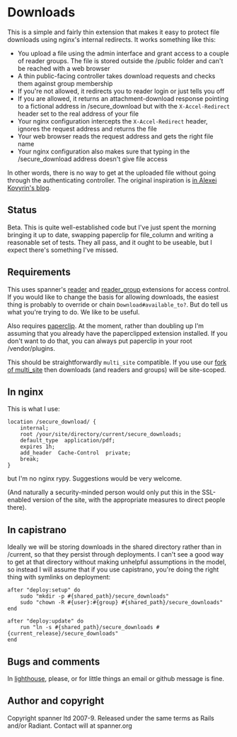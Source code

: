 # Downloads

This is a simple and fairly thin extension that makes it easy to protect file downloads using nginx's internal redirects. It works something like this:

* You upload a file using the admin interface and grant access to a couple of reader groups. The file is stored outside the /public folder and can't be reached with a web browser
* A thin public-facing controller takes download requests and checks them against group membership
* If you're not allowed, it redirects you to reader login or just tells you off
* If you are allowed, it returns an attachment-download response pointing to a fictional address in /secure_download but with the `X-Accel-Redirect` header set to the real address of your file
* Your nginx configuration intercepts the `X-Accel-Redirect` header, ignores the request address and returns the file
* Your web browser reads the request address and gets the right file name
* Your nginx configuration also makes sure that typing in the /secure_download address doesn't give file access

In other words, there is no way to get at the uploaded file without going through the authenticating controller. The original inspiration is [in Alexei Kovyrin's blog](http://blog.kovyrin.net/2006/11/01/nginx-x-accel-redirect-php-rails/).

## Status

Beta. This is quite well-established code but I've just spent the morning bringing it up to date, swapping paperclip for file_column and writing a reasonable set of tests. They all pass, and it ought to be useable, but I expect there's something I've missed.

## Requirements

This uses spanner's [reader](https://github.com/spanner/radiant-reader-extension) and [reader_group](https://github.com/spanner/radiant-reader_group-extension) extensions for access control. If you would like to change the basis for allowing downloads, the easiest thing is probably to override or chain `Download#available_to?`. But do tell us what you're trying to do. We like to be useful.

Also requires [paperclip](http://www.thoughtbot.com/projects/paperclip). At the moment, rather than doubling up I'm assuming that you already have the paperclipped extension installed. If you don't want to do that, you can always put paperclip in your root /vendor/plugins.

This should be straightforwardly `multi_site` compatible. If you use our [fork of multi_site](https://github.com/spanner/radiant-multi-site-extension/) then downloads (and readers and groups) will be site-scoped.

## In nginx

This is what I use:

	location /secure_download/ {
		internal;
		root /your/site/directory/current/secure_downloads;	
		default_type  application/pdf;
		expires 1h;
		add_header  Cache-Control  private;
		break;
	}

but I'm no nginx rypy. Suggestions would be very welcome. 

(And naturally a security-minded person would only put this in the SSL-enabled version of the site, with the appropriate measures to direct people there).

## In capistrano

Ideally we will be storing downloads in the shared directory rather than in /current, so that they persist through deployments. I can't see a good way to get at that directory without making unhelpful assumptions in the model, so instead I will assume that if you use capistrano, you're doing the right thing with symlinks on deployment:

	after "deploy:setup" do
		sudo "mkdir -p #{shared_path}/secure_downloads"
		sudo "chown -R #{user}:#{group} #{shared_path}/secure_downloads"
	end
	
	after "deploy:update" do
		run "ln -s #{shared_path}/secure_downloads #{current_release}/secure_downloads" 
	end
	
## Bugs and comments

In [lighthouse](http://spanner.lighthouseapp.com/projects/26912-radiant-extensions), please, or for little things an email or github message is fine.

## Author and copyright

Copyright spanner ltd 2007-9.
Released under the same terms as Rails and/or Radiant.
Contact will at spanner.org
